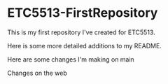 # ETC5513-FirstRepository

This is my first repository I've created for ETC5513.

Here is some more detailed additions to my README.

Here are some changes I'm making on main

Changes on the web
